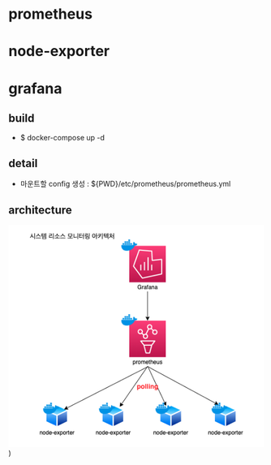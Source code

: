 # prometheus
# node-exporter
# grafana

## build
- $ docker-compose up -d

## detail
- 마운트할 config 생성 : ${PWD}/etc/prometheus/prometheus.yml

## architecture
![screensh](./img/prometheus_grafana_architecture.png))

